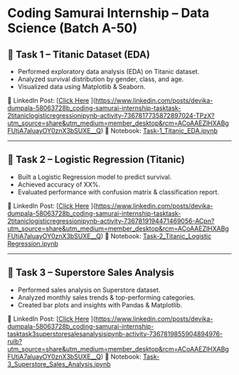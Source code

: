 # Coding Samurai Internship – Data Science (Batch A-50)

## 📌 Task 1 – Titanic Dataset (EDA)
- Performed exploratory data analysis (EDA) on Titanic dataset.
- Analyzed survival distribution by gender, class, and age.
- Visualized data using Matplotlib & Seaborn.

🔗 LinkedIn Post: [[Click Here](https://www.linkedin.com/in/YOUR-LINKEDIN-POST-TASK1) ](https://www.linkedin.com/posts/devika-dumpala-58063728b_coding-samurai-internship-tasktask-2titaniclogisticregressionipynb-activity-7367817735872897024-TPzX?utm_source=share&utm_medium=member_desktop&rcm=ACoAAEZlHXABgFUtjA7aluayOY0znX3bSUXE__Q) 
📂 Notebook: [Task-1_Titanic_EDA.ipynb ](https://github.com/Devika0101/CODING-SAMURAI-INTERNSHIP-TASK/blob/main/Task-1_Titanic_EDA.ipynb) 

---

## 📌 Task 2 – Logistic Regression (Titanic)
- Built a Logistic Regression model to predict survival.
- Achieved accuracy of XX%.
- Evaluated performance with confusion matrix & classification report.

🔗 LinkedIn Post: [[Click Here](https://www.linkedin.com/in/YOUR-LINKEDIN-POST-TASK2) ](https://www.linkedin.com/posts/devika-dumpala-58063728b_coding-samurai-internship-tasktask-2titaniclogisticregressionipynb-activity-7367819194471469056-ACpn?utm_source=share&utm_medium=member_desktop&rcm=ACoAAEZlHXABgFUtjA7aluayOY0znX3bSUXE__Q) 
📂 Notebook: [Task-2_Titanic_Logistic Regression.ipynb ](https://github.com/Devika0101/CODING-SAMURAI-INTERNSHIP-TASK/blob/main/Task-2_Titanic_Logistic_Regression.ipynb) 

---

## 📌 Task 3 – Superstore Sales Analysis
- Performed sales analysis on Superstore dataset.
- Analyzed monthly sales trends & top-performing categories.
- Created bar plots and insights with Pandas & Matplotlib.

🔗 LinkedIn Post: [[Click Here](https://www.linkedin.com/in/YOUR-LINKEDIN-POST-TASK3)  ](https://www.linkedin.com/posts/devika-dumpala-58063728b_coding-samurai-internship-tasktask3superstoresalesanalysisipynb-activity-7367819855904894976-rulb?utm_source=share&utm_medium=member_desktop&rcm=ACoAAEZlHXABgFUtjA7aluayOY0znX3bSUXE__Q)
📂 Notebook: [Task-3_Superstore_Sales_Analysis.ipynb ](https://github.com/Devika0101/CODING-SAMURAI-INTERNSHIP-TASK/blob/main/Task_3_Superstore_sales_Analysis.ipynb)
